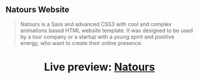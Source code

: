 ## Natours Website
>Natours is a Sass and advanced CSS3 with cool and complex animations based HTML website template. It was designed to be used by a tour company or a startup with a young spirit and positive energy, who want to create their online presence.

# <p align="center"> Live preview: <a href="https://natourswebsite.netlify.app/">Natours</a></p><br>


